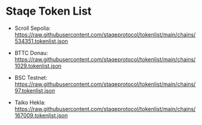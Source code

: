 # Staqe Token List

- Scroll Sepolia: https://raw.githubusercontent.com/staqeprotocol/tokenlist/main/chains/534351.tokenlist.json

- BTTC Donau: https://raw.githubusercontent.com/staqeprotocol/tokenlist/main/chains/1029.tokenlist.json

- BSC Testnet: https://raw.githubusercontent.com/staqeprotocol/tokenlist/main/chains/97.tokenlist.json

- Taiko Hekla: https://raw.githubusercontent.com/staqeprotocol/tokenlist/main/chains/167009.tokenlist.json
